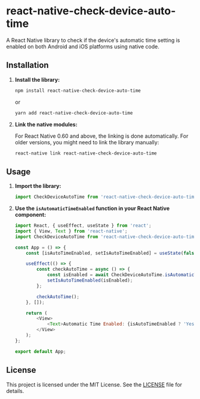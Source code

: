 # react-native-check-device-auto-time

A React Native library to check if the device's automatic time setting is enabled on both Android and iOS platforms using native code.

## Installation

1. **Install the library:**
   ```sh
   npm install react-native-check-device-auto-time
   ```
   or
   ```sh
   yarn add react-native-check-device-auto-time
   ```

2. **Link the native modules:**

   For React Native 0.60 and above, the linking is done automatically. For older versions, you might need to link the library manually:

   ```sh
   react-native link react-native-check-device-auto-time
   ```

## Usage

1. **Import the library:**

   ```javascript
   import CheckDeviceAutoTime from 'react-native-check-device-auto-time';
   ```

2. **Use the `isAutomaticTimeEnabled` function in your React Native component:**

   ```javascript
   import React, { useEffect, useState } from 'react';
   import { View, Text } from 'react-native';
   import CheckDeviceAutoTime from 'react-native-check-device-auto-time';

   const App = () => {
       const [isAutoTimeEnabled, setIsAutoTimeEnabled] = useState(false);

       useEffect(() => {
           const checkAutoTime = async () => {
               const isEnabled = await CheckDeviceAutoTime.isAutomaticTimeEnabled();
               setIsAutoTimeEnabled(isEnabled);
           };

           checkAutoTime();
       }, []);

       return (
           <View>
               <Text>Automatic Time Enabled: {isAutoTimeEnabled ? 'Yes' : 'No'}</Text>
           </View>
       );
   };

   export default App;
   ```

## License

This project is licensed under the MIT License. See the [LICENSE](LICENSE) file for details.
